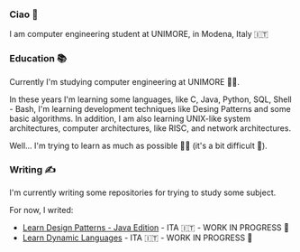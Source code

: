 ### Ciao 👋

I am computer engineering student at UNIMORE, in Modena, Italy 🇮🇹

### Education 📚

Currently I'm studying computer engineering at UNIMORE 👨‍💻.

In these years I'm learning some languages, like C, Java, Python, SQL, Shell - Bash, I'm learning development techniques like Desing Patterns and some basic algorithms. In addition, I am also learning UNIX-like system architectures, computer architectures, like RISC, and network architectures.

Well... I'm trying to learn as much as possible 👨‍🎓 (it's a bit difficult 🤫).

### Writing ✍

I'm currently writing some repositories for trying to study some subject.

For now, I writed:

- [Learn Design Patterns - Java Edition](https://github.com/luigimalaguti/LearnDesignPatterns-JavaEdition) - ITA 🇮🇹 - WORK IN PROGRESS 🚧
- [Learn Dynamic Languages](https://github.com/luigimalaguti/LearnDynamicLanguages) - ITA 🇮🇹 - WORK IN PROGRESS 🚧
